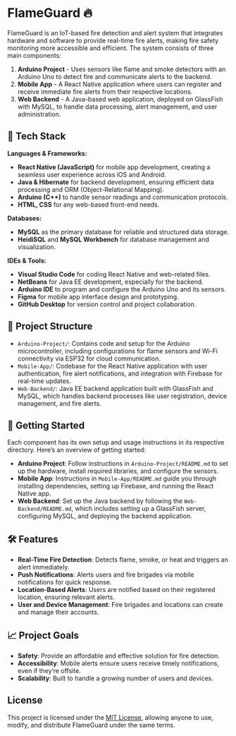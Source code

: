 # FlameGuard 🔥

FlameGuard is an IoT-based fire detection and alert system that integrates hardware and software to provide real-time fire alerts, making fire safety monitoring more accessible and efficient. The system consists of three main components:

1. **Arduino Project** - Uses sensors like flame and smoke detectors with an Arduino Uno to detect fire and communicate alerts to the backend.
2. **Mobile App** - A React Native application where users can register and receive immediate fire alerts from their respective locations.
3. **Web Backend** - A Java-based web application, deployed on GlassFish with MySQL, to handle data processing, alert management, and user administration.

## 🔧 Tech Stack

**Languages & Frameworks:**
- **React Native (JavaScript)** for mobile app development, creating a seamless user experience across iOS and Android.
- **Java & Hibernate** for backend development, ensuring efficient data processing and ORM (Object-Relational Mapping).
- **Arduino (C++)** to handle sensor readings and communication protocols.
- **HTML, CSS** for any web-based front-end needs.

**Databases:**
- **MySQL** as the primary database for reliable and structured data storage.
- **HeidiSQL** and **MySQL Workbench** for database management and visualization.

**IDEs & Tools:**
- **Visual Studio Code** for coding React Native and web-related files.
- **NetBeans** for Java EE development, especially for the backend.
- **Arduino IDE** to program and configure the Arduino Uno and its sensors.
- **Figma** for mobile app interface design and prototyping.
- **GitHub Desktop** for version control and project collaboration.

## 📂 Project Structure

- `Arduino-Project/`: Contains code and setup for the Arduino microcontroller, including configurations for flame sensors and Wi-Fi connectivity via ESP32 for cloud communication.
- `Mobile-App/`: Codebase for the React Native application with user authentication, fire alert notifications, and integration with Firebase for real-time updates.
- `Web-Backend/`: Java EE backend application built with GlassFish and MySQL, which handles backend processes like user registration, device management, and fire alerts.

## 🚀 Getting Started

Each component has its own setup and usage instructions in its respective directory. Here’s an overview of getting started:

- **Arduino Project**: Follow instructions in `Arduino-Project/README.md` to set up the hardware, install required libraries, and configure the sensors.
- **Mobile App**: Instructions in `Mobile-App/README.md` guide you through installing dependencies, setting up Firebase, and running the React Native app.
- **Web Backend**: Set up the Java backend by following the `Web-Backend/README.md`, which includes setting up a GlassFish server, configuring MySQL, and deploying the backend application.

## 🛠️ Features
- **Real-Time Fire Detection**: Detects flame, smoke, or heat and triggers an alert immediately.
- **Push Notifications**: Alerts users and fire brigades via mobile notifications for quick response.
- **Location-Based Alerts**: Users are notified based on their registered location, ensuring relevant alerts.
- **User and Device Management**: Fire brigades and locations can create and manage their accounts.

## 📈 Project Goals
- **Safety**: Provide an affordable and effective solution for fire detection.
- **Accessibility**: Mobile alerts ensure users receive timely notifications, even if they’re offsite.
- **Scalability**: Built to handle a growing number of users and devices.

## License
This project is licensed under the [MIT License](LICENSE), allowing anyone to use, modify, and distribute FlameGuard under the same terms.
